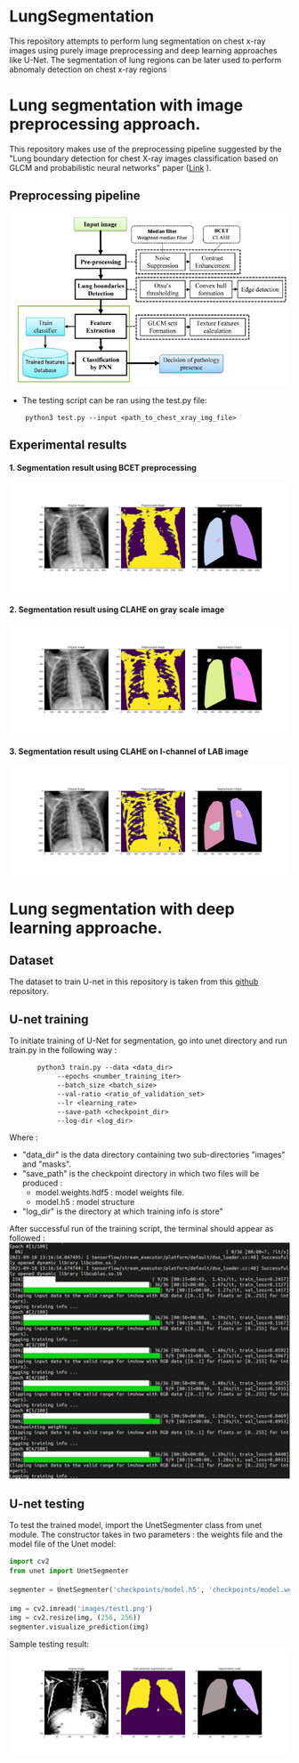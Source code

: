 # LungSegmentation
This repository attempts to perform lung segmentation on chest x-ray images using purely image preprocessing and deep learning approaches like U-Net. The segmentation of lung regions can be later used to perform abnomaly detection on chest x-ray regions

# Lung segmentation with image preprocessing approach.
This repository makes use of the preprocessing pipeline suggested by the "Lung boundary detection for chest X-ray images classification based on GLCM and probabilistic neural networks" paper ([Link](https://www.sciencedirect.com/science/article/pii/S1877050919315145) ).

## Preprocessing pipeline
![Preprocessing pipeline](./media/lungseg_pipeline.png)

 - The testing script can be ran using the test.py file:
```
	python3 test.py --input <path_to_chest_xray_img_file>
```

## Experimental results
#### 1. Segmentation result using BCET preprocessing
![Lung segmentation BCET](./media/lungseg_opencv_bcet.png)

#### 2. Segmentation result using CLAHE on gray scale image
![Lung segmentation CLAHE](./media/lungseg_opencv_clahe.png)

#### 3. Segmentation result using CLAHE on l-channel of LAB image
![Lung segmentation CLAHE-LAB](./media/lungseg_opencv_clahe_lab.png)

# Lung segmentation with deep learning approache.
## Dataset
The dataset to train U-net in this repository is taken from this [github](https://github.com/IlliaOvcharenko/lung-segmentation) repository.

## U-net training
To initiate training of U-Net for segmentation, go into unet directory and run train.py in the following way :
```console
       python3 train.py --data <data_dir>
			--epochs <number_training_iter>
			--batch_size <batch_size>
			--val-ratio <ratio_of_validation_set>
			--lr <learning_rate>
			--save-path <checkpoint_dir>
			--log-dir <log_dir>
```

Where :
   * "data_dir" is the data directory containing two sub-directories "images" and "masks". 
   * "save_path" is the checkpoint directory in which two files will be produced :
       * model.weights.hdf5 : model weights file.
       * model.h5 : model structure
   * "log_dir" is the directory at which training info is store"

After successful run of the training script, the terminal should appear as followed :
![Training log unet](./media/unet_training_log.png)

## U-net testing
To test the trained model, import the UnetSegmenter class from unet module. The constructor takes in two parameters : the weights file and the model file of the Unet model:
```python
import cv2
from unet import UnetSegmenter

segmenter = UnetSegmenter('checkpoints/model.h5', 'checkpoints/model.weights.hdf5')

img = cv2.imread('images/test1.png')
img = cv2.resize(img, (256, 256))
segmenter.visualize_prediction(img)
```

Sample testing result:
![Unet testing result](./media/lungseg_unet.png)
